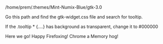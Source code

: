 /home/prem/.themes/Mint-Numix-Blue/gtk-3.0

Go this path and find the gtk-widget.css file and search for tooltip.

If the .tooltip * {....} has background as transparent, change it to #000000

Here we go! Happy Firefoxing!
Chrome a Memory hog!